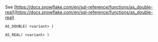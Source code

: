 See [https://docs.snowflake.com/en/sql-reference/functions/as_double-real](https://docs.snowflake.com/en/sql-reference/functions/as_double-real)
```
AS_DOUBLE( <variant> )

AS_REAL( <variant> )
```
